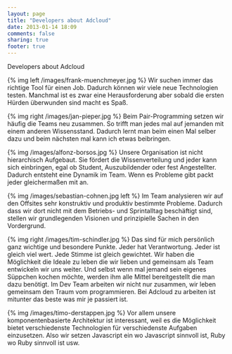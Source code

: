 ```yaml
---
layout: page
title: "Developers about Adcloud"
date: 2013-01-14 18:09
comments: false
sharing: true
footer: true
---
```


Developers about Adcloud


{% img left /images/frank-muenchmeyer.jpg %} Wir suchen immer das richtige Tool für einen Job. Dadurch können wir viele neue Technologien testen. Manchmal ist es zwar eine Herausforderung aber sobald die ersten Hürden überwunden sind macht es Spaß.


{% img right /images/jan-pieper.jpg %} Beim Pair-Programming setzen wir häufig die Teams neu zusammen. So trifft man jedes mal auf jemanden mit einem anderen Wissensstand. Dadurch lernt man beim einen Mal selber dazu und beim nächsten mal kann ich etwas beibringen.

{% img /images/alfonz-borsos.jpg %} Unsere Organisation ist nicht hierarchisch Aufgebaut. Sie fördert die Wissenverteilung und jeder kann sich einbringen, egal ob Student, Auszubildender oder fest Angestellter. Dadurch entsteht eine Dynamik im Team. Wenn es Probleme gibt packt jeder gleichermaßen mit an.

{% img /images/sebastian-cohnen.jpg left %} Im Team analysieren wir auf den Offsites sehr konstruktiv und produktiv bestimmte Probleme. Dadurch dass wir dort nicht mit dem Betriebs- und Sprintalltag beschäftigt sind, stellen wir grundlegenden Visionen und prinzipielle Sachen in den Vordergrund.

{% img right /images/tim-schindler.jpg  %} Das sind für mich persönlich ganz wichtige und besondere Punkte. Jeder hat Verantwortung. Jeder ist gleich viel wert. Jede Stimme ist gleich gewichtet. Wir haben die Möglichkeit die Ideale zu leben die wir lieben und gemeinsam als Team entwickeln wir uns weiter. Und selbst wenn mal jemand sein eigenes Süppchen kochen möchte, werden ihm alle Mittel bereitgestellt die man dazu benötigt. Im Dev Team arbeiten wir nicht nur zusammen, wir leben gemeinsam den Traum vom programmieren. Bei Adcloud zu arbeiten ist mitunter das beste was mir je passiert ist.

{% img /images/timo-derstappen.jpg %} Vor allem unsere komponentenbasierte Architektur ist interessant, weil es die Möglichkeit bietet verschiedenste Technologien für verschiedenste Aufgaben einzusetzen. Also wir setzen Javascript ein wo Javascript sinnvoll ist, Ruby wo Ruby sinnvoll ist usw.
